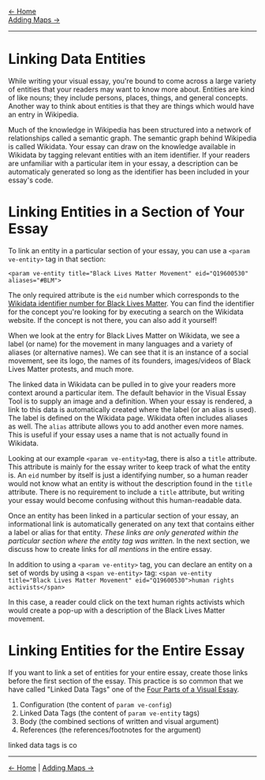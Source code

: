 [<- Home](https://docs.visual-essays.app/) <br />
[Adding Maps ->](https://docs.visual-essays.app/adding-maps)
___
# Linking Data Entities

While writing your visual essay, you're bound to come across a large variety of entities that your readers may want to know more about. Entities are kind of like nouns; they include persons, places, things, and general concepts. Another way to think about entities is that they are things which would have an entry in Wikipedia. 

Much of the knowledge in Wikipedia has been structured into a network of relationships called a semantic graph. The semantic graph behind Wikipedia is called Wikidata. Your essay can draw on the knowledge available in Wikidata by tagging relevant entities with an item identifier. If your readers are unfamiliar with a particular item in your essay, a description can be automaticaly generated so long as the identifier has been included in your essay's code.

# Linking Entities in a Section of Your Essay

To link an entity in a particular section of your essay, you can use a `<param ve-entity>` tag in that section:

```
<param ve-entity title="Black Lives Matter Movement" eid="Q19600530" aliases="#BLM">
```

The only required attribute is the `eid` number which corresponds to the [Wikidata identifier number for Black Lives Matter](https://www.wikidata.org/wiki/Q19600530). You can find the identifier for the concept you're looking for by executing a search on the Wikidata website. If the concept is not there, you can also add it yourself!

When we look at the entry for Black Lives Matter on Wikidata, we see a label (or name) for the movement in many languages and a variety of aliases (or alternative names). We can see that it is an instance of a social movement, see its logo, the names of its founders, images/videos of Black Lives Matter protests, and much more. 

The linked data in Wikidata can be pulled in to give your readers more context around a particular item. The default behavior in the Visual Essay Tool is to supply an image and a definition. When your essay is rendered, a link to this data is automatically created where the label (or an alias is used). The label is defined on the Wikidata page. Wikidata often includes aliases as well. The `alias` attribute allows you to add another even more names. This is useful if your essay uses a name that is not actually found in Wikidata.

Looking at our example `<param ve-entity>`tag, there is also a `title` attribute. This attribute is mainly for the essay writer to keep track of what the entity is. An `eid` number by itself is just a identifying number, so a human reader would not know what an entity is without the description found in the `title` attribute. There is no requirement to include a `title` attribute, but writing your essay would become confusing without this human-readable data.

Once an entity has been linked in a particular section of your essay, an informational link is automatically generated on any text that contains either a label or alias for that entity. *These links are only generated within the particular section where the entity tag was written.* In the next section, we discuss how to create links for *all mentions* in the entire essay.

In addition to using a `<param ve-entity>` tag, you can declare an entity on a set of words by using a `<span ve-entity>` tag:
`<span ve-entity title="Black Lives Matter Movement" eid="Q19600530">human rights activists</span>`

In this case, a reader could click on the text <span ve-entity title="Black Lives Matter Movement" eid="Q19600530">human rights activists</span> which would create a pop-up with a description of the Black Lives Matter movement. 

# Linking Entities for the Entire Essay

If you want to link a set of entities for your entire essay, create those links before the first section of the essay. This practice is so common that we have called "Linked Data Tags" one of the [Four Parts of a Visual Essay](https://docs.visual-essays.app/parts-of-essay/).

1. Configuration (the content of `param ve-config`)
2. Linked Data Tags (the content of `param ve-entity` tags)
3. Body (the combined sections of written and visual argument)
4. References (the references/footnotes for the argument)



linked data tags is co

____
[<- Home](https://docs.visual-essays.app/) | [Adding Maps ->](https://docs.visual-essays.app/adding-maps)
